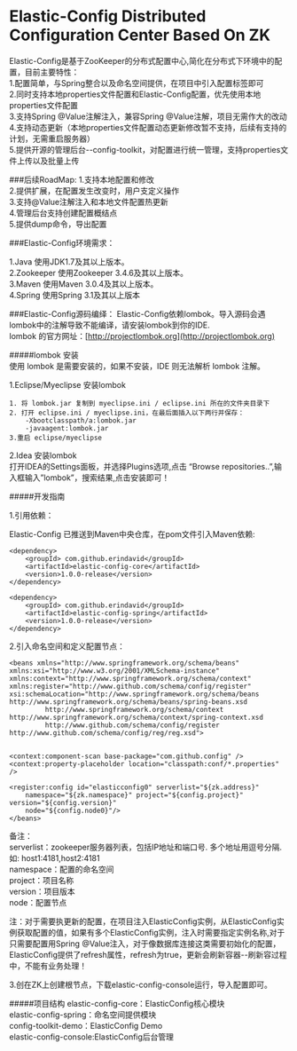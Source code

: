 # Elastic-Config  Distributed Configuration Center Based On ZK

Elastic-Config是基于ZooKeeper的分布式配置中心,简化在分布式下环境中的配置，目前主要特性：  
1.配置简单，与Spring整合以及命名空间提供，在项目中引入配置标签即可  
2.同时支持本地properties文件配置和Elastic-Config配置，优先使用本地properties文件配置  
3.支持Spring @Value注解注入，兼容Spring @Value注解，项目无需作大的改动   
4.支持动态更新（本地properties文件配置动态更新修改暂不支持，后续有支持的计划，无需重启服务器）   
5.提供开源的管理后台--config-toolkit，对配置进行统一管理，支持properties文件上传以及批量上传

###后续RoadMap:
1.支持本地配置和修改  
2.提供扩展，在配置发生改变时，用户支定义操作  
3.支持@Value注解注入和本地文件配置热更新  
4.管理后台支持创建配置概结点  
5.提供dump命令，导出配置

###Elastic-Config环境需求：

1.Java 使用JDK1.7及其以上版本。  
2.Zookeeper 使用Zookeeper 3.4.6及其以上版本。  
3.Maven 使用Maven 3.0.4及其以上版本。  
4.Spring 使用Spring 3.1及其以上版本

###Elastic-Config源码编绎：
Elastic-Config依赖lombok。导入源码会遇lombok中的注解导致不能编译，请安装lombok到你的IDE.  
lombok 的官方网址：[http://projectlombok.org](http://projectlombok.org)

#####lombok 安装  
使用 lombok 是需要安装的，如果不安装，IDE 则无法解析 lombok 注解。

1.Eclipse/Myeclipse 安装lombok   
 
    1. 将 lombok.jar 复制到 myeclipse.ini / eclipse.ini 所在的文件夹目录下  
    2. 打开 eclipse.ini / myeclipse.ini，在最后面插入以下两行并保存：
        -Xbootclasspath/a:lombok.jar
        -javaagent:lombok.jar
    3.重启 eclipse/myeclipse

2.Idea 安装lombok  
  打开IDEA的Settings面板，并选择Plugins选项,点击 “Browse repositories..”,输入框输入”lombok”，搜索结果,点击安装即可！

#####开发指南

1.引用依赖：   

Elastic-Config 已推送到Maven中央仓库，在pom文件引入Maven依赖:
		
	<dependency>
	    <groupId> com.github.erindavid</groupId>
	    <artifactId>elastic-config-core</artifactId>
	    <version>1.0.0-release</version>
	</dependency>
	
	<dependency>
	    <groupId> com.github.erindavid</groupId>
	    <artifactId>elastic-config-spring</artifactId>
	    <version>1.0.0-release</version>
	</dependency>

2.引入命名空间和定义配置节点：

	<beans xmlns="http://www.springframework.org/schema/beans"
	xmlns:xsi="http://www.w3.org/2001/XMLSchema-instance" xmlns:context="http://www.springframework.org/schema/context"
	xmlns:register="http://www.github.com/schema/config/register"
	xsi:schemaLocation="http://www.springframework.org/schema/beans http://www.springframework.org/schema/beans/spring-beans.xsd
             http://www.springframework.org/schema/context http://www.springframework.org/schema/context/spring-context.xsd
             http://www.github.com/schema/config/register http://www.github.com/schema/config/reg/reg.xsd">


	<context:component-scan base-package="com.github.config" />
	<context:property-placeholder location="classpath:conf/*.properties" />
	
	<register:config id="elasticconfig0" serverlist="${zk.address}"
		namespace="${zk.namespace}" project="${config.project}" version="${config.version}"
		node="${config.node0}"/>
    </beans>

备注：  
serverlist：zookeeper服务器列表，包括IP地址和端口号. 多个地址用逗号分隔. 如: host1:4181,host2:4181    
namespace：配置的命名空间  
project：项目名称  
version：项目版本  
node：配置节点

注：对于需要执更新的配置，在项目注入ElasticConfig实例，从ElasticConfig实例获取配置的值，如果有多个ElasticConfig实例，注入时需要指定实例名称,对于只需要配置用Spring @Value注入，对于像数据库连接这类需要初始化的配置，ElasticConfig提供了refresh属性，refresh为true，更新会刷新容器--刷新容过程中，不能有业务处理！

3.创在ZK上创建根节点，下载elastic-config-console运行，导入配置即可。

#####项目结构
elastic-config-core：ElasticConfig核心模块  
elastic-config-spring：命名空间提供模块  
config-toolkit-demo：ElasticConfig Demo  
elastic-config-console:ElasticConfig后台管理  
